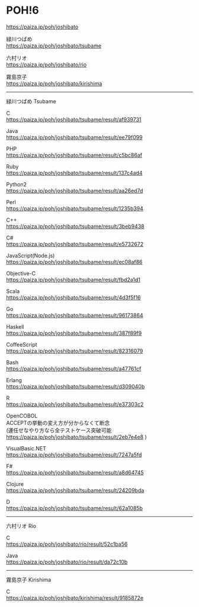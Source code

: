 POH!6
=================

https://paiza.jp/poh/joshibato
  
緑川つばめ  
https://paiza.jp/poh/joshibato/tsubame  
  
六村リオ  
https://paiza.jp/poh/joshibato/rio  
  
霧島京子  
https://paiza.jp/poh/joshibato/kirishima  
  
----------
緑川つばめ Tsubame  

C  
https://paiza.jp/poh/joshibato/tsubame/result/af939731  
  
Java  
https://paiza.jp/poh/joshibato/tsubame/result/ee79f099  
  
PHP  
https://paiza.jp/poh/joshibato/tsubame/result/c5bc86af  
  
Ruby  
https://paiza.jp/poh/joshibato/tsubame/result/137c4ad4  
  
Python2  
https://paiza.jp/poh/joshibato/tsubame/result/aa26ed7d  
  
Perl  
https://paiza.jp/poh/joshibato/tsubame/result/1235b394  
  
C++  
https://paiza.jp/poh/joshibato/tsubame/result/3beb9438  
  
C#  
https://paiza.jp/poh/joshibato/tsubame/result/e5732672  
  
JavaScript(Node.js)  
https://paiza.jp/poh/joshibato/tsubame/result/ec08af86  
  
Objective-C  
https://paiza.jp/poh/joshibato/tsubame/result/fbd2a1d1  
  
Scala  
https://paiza.jp/poh/joshibato/tsubame/result/4d3f5f16  
  
Go  
https://paiza.jp/poh/joshibato/tsubame/result/96173864  
  
Haskell  
https://paiza.jp/poh/joshibato/tsubame/result/387f89f9  
  
CoffeeScript  
https://paiza.jp/poh/joshibato/tsubame/result/82316079  
  
Bash  
https://paiza.jp/poh/joshibato/tsubame/result/a47761cf  
  
Erlang  
https://paiza.jp/poh/joshibato/tsubame/result/d309040b  
  
R  
https://paiza.jp/poh/joshibato/tsubame/result/e37303c2  
  
OpenCOBOL  
 ACCEPTの挙動の変え方が分からなくて断念  
 (運任せなやり方なら全テストケース突破可能 https://paiza.jp/poh/joshibato/tsubame/result/2eb7e4e8 )  
  
VisualBasic.NET  
https://paiza.jp/poh/joshibato/tsubame/result/7247a5fd  
  
F#  
https://paiza.jp/poh/joshibato/tsubame/result/a8d64745  
  
Clojure  
https://paiza.jp/poh/joshibato/tsubame/result/24209bda  
  
D  
https://paiza.jp/poh/joshibato/tsubame/result/62a1085b  
  
----------
六村リオ Rio 

C  
https://paiza.jp/poh/joshibato/rio/result/52c1ba56  
  
Java  
https://paiza.jp/poh/joshibato/rio/result/da72c10b  
  
----------
霧島京子 Kirishima  
  
C  
https://paiza.jp/poh/joshibato/kirishima/result/9185872e  
  
  
  
  
